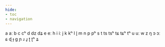 ```yaml
---
hide:
- toc
- navigation
---
```

a
aː
b
c
cʰ
d
dz
dʑ
e
eː
h
i
iː
j
k
kʰ
l
l̥
m
n
p
pʰ
s
t
ts
tsʰ
tɕ
tɕʰ
tʰ
u
uː
w
z
ŋ
ɔ
ɔː
ɕ
ɖ
ɟ
ɡ
ɲ
ɹ
ɹ̥
ʈ
ʈʰ
ʑ
